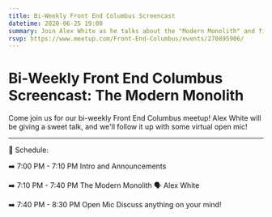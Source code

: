 ```yaml
---
title: Bi-Weekly Front End Columbus Screencast
datetime: 2020-06-25 19:00
summary: Join Alex White as he talks about the "Modern Monolith" and finding the perfect balance between old and new.
rsvp: https://www.meetup.com/Front-End-Columbus/events/270895906/
---
```

# Bi-Weekly Front End Columbus Screencast: The Modern Monolith

Come join us for our bi-weekly Front End Columbus meetup! Alex White will be giving a sweet talk, and we'll follow it up with some virtual open mic!

--- 

📅 Schedule:

➡️ 7:00 PM - 7:10 PM
Intro and Announcements

➡️ 7:10 PM - 7:40 PM
The Modern Monolith
🗣 Alex White

➡️ 7:40 PM - 8:30 PM
Open Mic
Discuss anything on your mind!
